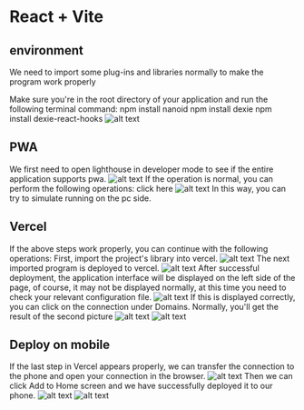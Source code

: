 # React + Vite
## environment
We need to import some plug-ins and libraries normally to make the program work properly

Make sure you're in the root directory of your application and run the following terminal command:
npm install nanoid
npm install dexie
npm install dexie-react-hooks
![alt text](image.png)

## PWA
We first need to open lighthouse in developer mode to see if the entire application supports pwa.
![alt text](81f8fb3ff8bc1af44a2350cf90eb8c8.png)
If the operation is normal, you can perform the following operations:
click here
![alt text](image-1.png)
In this way, you can try to simulate running on the pc side.
## Vercel
If the above steps work properly, you can continue with the following operations:
First, import the project's library into vercel.
![alt text](7436559582fd5fc3c1d7c4dc23aeffa.png)
The next imported program is deployed to vercel.
![alt text](24312fdf2c11dcab933da8a86e6e2f6.png)
After successful deployment, the application interface will be displayed on the left side of the page, of course, it may not be displayed normally, at this time you need to check your relevant configuration file.
![alt text](2d3f1ee166ba597ed52fc82e6888af9.png)
If this is displayed correctly, you can click on the connection under Domains. Normally, you'll get the result of the second picture
![alt text](1712694456758.png)
![alt text](845deead44bfdd762aed1d5de44cd2d.png)

## Deploy on mobile
If the last step in Vercel appears properly, we can transfer the connection to the phone and open your connection in the browser.
![alt text](8b68c94b825cbca597c16141e532b98.jpg)
Then we can click Add to Home screen and we have successfully deployed it to our phone.
![alt text](image-2.png)
![alt text](fd90c349a6fa00f1b3fa20f11ab6697.jpg)
